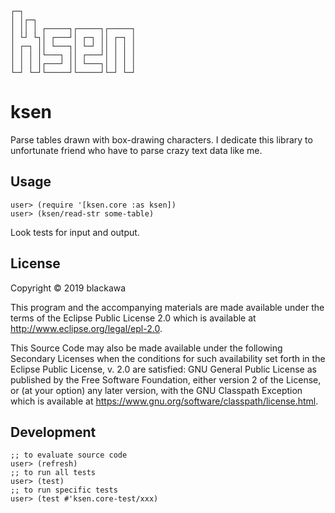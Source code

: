 ```
┌─┐
│ │┌─┐
│ ││ │ ┌─────┐┌─────┐┌─────┐
│ └┘ └┐│ ┌───┘│ ┌─┐ ││ ┌─┐ │
│ ┌─┐ ││ └───┐│ └─┘ ││ │ │ │
│ │ │ │└───┐ ││ ┌───┘│ │ │ │
│ │ │ │┌───┘ ││ └───┐│ │ │ │
└─┘ └─┘└─────┘└─────┘└─┘ └─┘
```

# ksen

Parse tables drawn with box-drawing characters.
I dedicate this library to unfortunate friend who have to parse crazy text data like me.

## Usage
```
user> (require '[ksen.core :as ksen])
user> (ksen/read-str some-table)
```

Look tests for input and output.

## License

Copyright © 2019 blackawa

This program and the accompanying materials are made available under the
terms of the Eclipse Public License 2.0 which is available at
http://www.eclipse.org/legal/epl-2.0.

This Source Code may also be made available under the following Secondary
Licenses when the conditions for such availability set forth in the Eclipse
Public License, v. 2.0 are satisfied: GNU General Public License as published by
the Free Software Foundation, either version 2 of the License, or (at your
option) any later version, with the GNU Classpath Exception which is available
at https://www.gnu.org/software/classpath/license.html.

## Development

```
;; to evaluate source code
user> (refresh)
;; to run all tests
user> (test)
;; to run specific tests
user> (test #'ksen.core-test/xxx)
```
